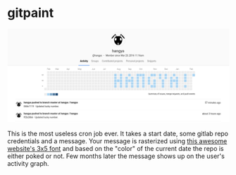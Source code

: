gitpaint
========

![screenshot](/hangya.png?raw=true)

This is the most useless cron job ever. It takes a start date, some gitlab repo credentials and a message. Your message is rasterized using [this awesome website's 3x5 font](http://www.network-science.de/ascii/) and based on the "color" of the current date the repo is either poked or not. Few months later the message shows up on the user's activity graph.
